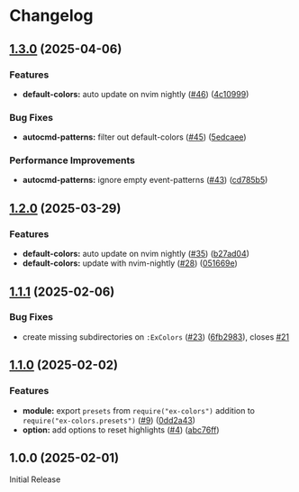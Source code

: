 # Changelog

## [1.3.0](https://github.com/aileot/ex-colors.nvim/compare/v1.2.0...v1.3.0) (2025-04-06)


### Features

* **default-colors:** auto update on nvim nightly ([#46](https://github.com/aileot/ex-colors.nvim/issues/46)) ([4c10999](https://github.com/aileot/ex-colors.nvim/commit/4c1099932d7f0019c41aa3118524ff4e5e275847))


### Bug Fixes

* **autocmd-patterns:** filter out default-colors  ([#45](https://github.com/aileot/ex-colors.nvim/issues/45)) ([5edcaee](https://github.com/aileot/ex-colors.nvim/commit/5edcaee2aea26e243dc4191c94026da437196db9))


### Performance Improvements

* **autocmd-patterns:** ignore empty event-patterns ([#43](https://github.com/aileot/ex-colors.nvim/issues/43)) ([cd785b5](https://github.com/aileot/ex-colors.nvim/commit/cd785b50e1f1f6eccfe4fe7472378b3e5e8f9ad4))

## [1.2.0](https://github.com/aileot/ex-colors.nvim/compare/v1.1.1...v1.2.0) (2025-03-29)


### Features

* **default-colors:** auto update on nvim nightly ([#35](https://github.com/aileot/ex-colors.nvim/issues/35)) ([b27ad04](https://github.com/aileot/ex-colors.nvim/commit/b27ad040c4292059289c3b6dc8023d3e1ad25d6f))
* **default-colors:** update with nvim-nightly ([#28](https://github.com/aileot/ex-colors.nvim/issues/28)) ([051669e](https://github.com/aileot/ex-colors.nvim/commit/051669e97cbd39c752312269c4cb9ef86f9a831b))

## [1.1.1](https://github.com/aileot/ex-colors.nvim/compare/v1.1.0...v1.1.1) (2025-02-06)


### Bug Fixes

* create missing subdirectories on `:ExColors` ([#23](https://github.com/aileot/ex-colors.nvim/issues/23)) ([6fb2983](https://github.com/aileot/ex-colors.nvim/commit/6fb2983b35090d3098b8771e3fc1482b6752457a)), closes [#21](https://github.com/aileot/ex-colors.nvim/issues/21)

## [1.1.0](https://github.com/aileot/ex-colors.nvim/compare/v1.0.0...v1.1.0) (2025-02-02)


### Features

* **module:** export `presets` from `require("ex-colors")` addition to `require("ex-colors.presets")` ([#9](https://github.com/aileot/ex-colors.nvim/issues/9)) ([0dd2a43](https://github.com/aileot/ex-colors.nvim/commit/0dd2a43a067c28144f5a9ad1b2046264d3501657))
* **option:** add options to reset highlights ([#4](https://github.com/aileot/ex-colors.nvim/issues/4)) ([abc76ff](https://github.com/aileot/ex-colors.nvim/commit/abc76ffebd77893de7c4a86e14b3d170b22fa20e))

## 1.0.0 (2025-02-01)

Initial Release
